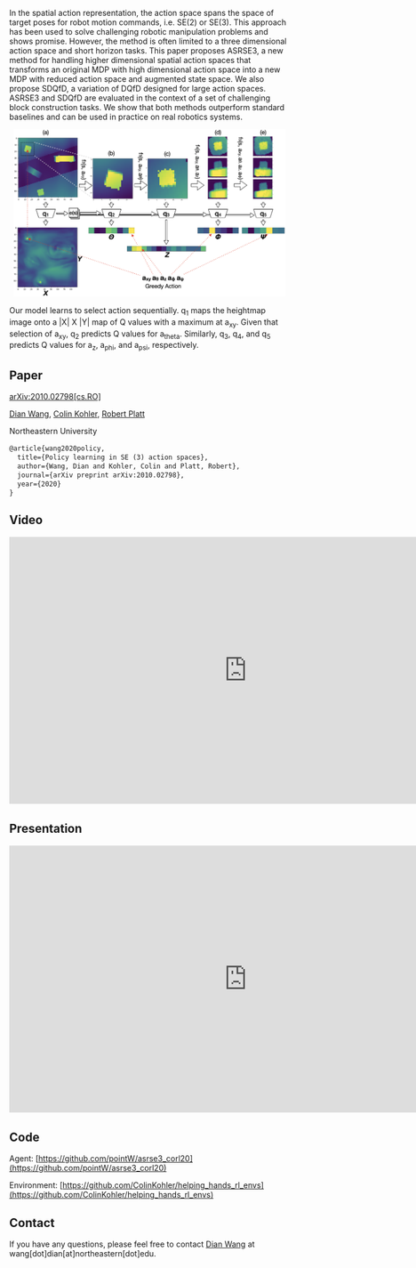 In the spatial action representation, the action space spans the space of target poses for robot motion commands, i.e. SE(2) or SE(3). This approach has been used to solve challenging robotic manipulation problems and shows promise. However, the method is often limited to a three dimensional action space and short horizon tasks. This paper proposes ASRSE3, a new method for handling higher dimensional spatial action spaces that transforms an original MDP with high dimensional action space into a new MDP with reduced action space and augmented state space. We also propose SDQfD, a variation of DQfD designed for large action spaces. ASRSE3 and SDQfD are evaluated in the context of a set of challenging block construction tasks. We show that both methods outperform standard baselines and can be used in practice on real robotics systems.

<div style="text-align:center">
	<img src="img/alg_overview.png" alt="alg" height="300"/>
</div>

Our model learns to select action sequentially. q<sub>1</sub> maps the heightmap image onto a \|X\| X \|Y\| map of Q values with a maximum at a<sub>xy</sub>. Given that selection of a<sub>xy</sub>, q<sub>2</sub> predicts Q values for a<sub>theta</sub>. Similarly, q<sub>3</sub>, q<sub>4</sub>, and q<sub>5</sub> predicts Q values for a<sub>z</sub>, a<sub>phi</sub>, and a<sub>psi</sub>, respectively.

## Paper
[arXiv:2010.02798[cs.RO]](https://arxiv.org/abs/2010.02798)

[Dian Wang](https://pointw.github.io), 
[Colin Kohler](https://www.khoury.northeastern.edu/people/colin-kohler/), 
[Robert Platt](http://www.ccs.neu.edu/home/rplatt/)

Northeastern University

```
@article{wang2020policy,
  title={Policy learning in SE (3) action spaces},
  author={Wang, Dian and Kohler, Colin and Platt, Robert},
  journal={arXiv preprint arXiv:2010.02798},
  year={2020}
}
```

## Video

<div style="text-align:center">
	<iframe width="853" height="480" src="https://www.youtube.com/embed/FiHoIF1oLZs" frameborder="0" allow="autoplay; encrypted-media" allowfullscreen></iframe>
</div>

## Presentation

<div style="text-align:center">
	<iframe width="853" height="480" src="https://www.youtube.com/embed/W0UQMntqaog" frameborder="0" allow="autoplay; encrypted-media" allowfullscreen></iframe>
</div>

## Code

Agent: [https://github.com/pointW/asrse3_corl20](https://github.com/pointW/asrse3_corl20)

Environment: [https://github.com/ColinKohler/helping_hands_rl_envs](https://github.com/ColinKohler/helping_hands_rl_envs)

## Contact
If you have any questions, please feel free to contact [Dian Wang](https://pointw.github.io) at wang[dot]dian[at]northeastern[dot]edu.
